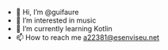 - 👋 Hi, I’m @guifaure
- 👀 I’m interested in music
- 🌱 I’m currently learning Kotlin
- 📫 How to reach me a22381@esenviseu.net

<!---
guifaure/guifaure is a ✨ special ✨ repository because its `README.md` (this file) appears on your GitHub profile.
You can click the Preview link to take a look at your changes.
--->
